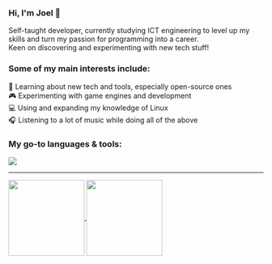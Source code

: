 ### Hi, I'm Joel 👋
Self-taught developer, currently studying ICT engineering to level up my skills and turn my passion for programming into a career.</br>
Keen on discovering and experimenting with new tech stuff!</br>

### Some of my main interests include:
🧐 Learning about new tech and tools, especially open-source ones</br>
🎮 Experimenting with game engines and development</br>
💻 Using and expanding my knowledge of Linux</br>
🎧 Listening to a lot of music while doing all of the above</br>

### My go-to languages & tools:
<a href="https://github.com/jokkeez">
  <img src="https://skillicons.dev/icons?i=cs,dotnet,visualstudio,vscode,unity,c,kotlin,python,azure,linux,git,ts,js,nodejs,react" />
</a>

<hr>

<a href="https://github.com/jokkeez">
  <img align="center" height="150rem" src="https://github-readme-stats.vercel.app/api/top-langs/?username=jokkeez&layout=compact&theme=transparent"/>
</a>
<a href="https://github.com/jokkeez">
  <img align="center" height="150rem" src="https://github-readme-stats.vercel.app/api?username=jokkeez&show_icons=true&rank_icon=github&theme=transparent"/>
</a>
